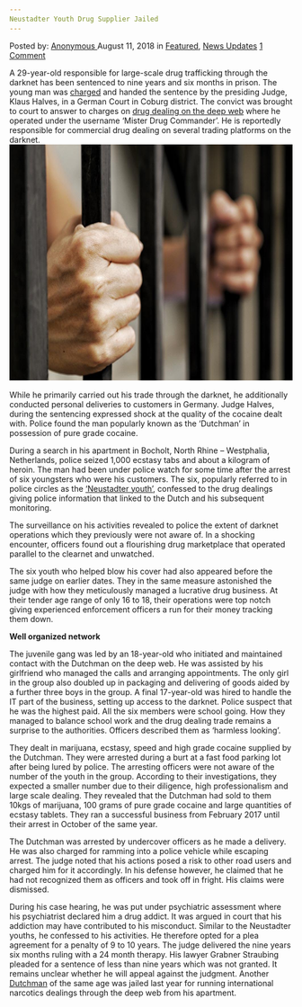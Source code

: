 ```yaml
---
Neustadter Youth Drug Supplier Jailed
---
```

<article class="post-listing post-26542 post type-post status-publish format-standard has-post-thumbnail hentry 
 tag-jailed tag-neustadter tag-supplier tag-youth">
<div class="post-inner">
<span>Posted by: <a href="https://www.deepdotweb.com/author/anony/" title="">Anonymous </a></span>
<span>August 11, 2018</span>
<span>in <a href="https://www.deepdotweb.com/category/deepdot-news/" rel="category tag">Featured</a>, <a href="https://www.deepdotweb.com/category/news-updates/" rel="category tag">News Updates</a></span>
<span><a href="https://www.deepdotweb.com/2018/08/11/neustadter-youth-drug-supplier-jailed/#comments">1 Comment</a></span>


<p>A 29-year-old responsible for large-scale drug trafficking through the darknet has been sentenced to nine years and six months in prison. The young man was <a href="https://www.infranken.de/regional/coburg/neun-jahre-und-sechs-monate-fuer-den-drogenlieferanten-der-neustadter-jugendlichen;art214,3544342">charged</a> and handed the sentence by the presiding Judge, Klaus Halves, in a German Court in Coburg district. The convict was brought to court to answer to charges on <a href="https://www.deepdotweb.com/?s=darknet+drugs">drug dealing on the deep web</a> where he operated under the username ‘Mister Drug Commander’. He is reportedly responsible for commercial drug dealing on several trading platforms on the darknet.<img class="wp-image-26543 aligncenter" src="/imgs/2018/08/image-result-for-jail.jpeg" alt="Image result for jail" width="664" height="420" /></p>
<p>While he primarily carried out his trade through the darknet, he additionally conducted personal deliveries to customers in Germany. Judge Halves, during the sentencing expressed shock at the quality of the cocaine dealt with. Police found the man popularly known as the ‘Dutchman’ in possession of pure grade cocaine.</p>
<p>During a search in his apartment in Bocholt, North Rhine – Westphalia, Netherlands, police seized 1,000 ecstasy tabs and about a kilogram of heroin. The man had been under police watch for some time after the arrest of six youngsters who were his customers. The six, popularly referred to in police circles as the <a href="https://www.deepdotweb.com/2018/06/19/six-teenagers-on-trial-for-darknet-distribution-operation/">‘Neustadter youth’</a>, confessed to the drug dealings giving police information that linked to the Dutch and his subsequent monitoring.</p>
<p>The surveillance on his activities revealed to police the extent of darknet operations which they previously were not aware of. In a shocking encounter, officers found out a flourishing drug marketplace that operated parallel to the clearnet and unwatched.</p>
<p>The six youth who helped blow his cover had also appeared before the same judge on earlier dates. They in the same measure astonished the judge with how they meticulously managed a lucrative drug business. At their tender age range of only 16 to 18, their operations were top notch giving experienced enforcement officers a run for their money tracking them down.</p>
<p><strong>Well organized network</strong></p>
<p>The juvenile gang was led by an 18-year-old who initiated and maintained contact with the Dutchman on the deep web. He was assisted by his girlfriend who managed the calls and arranging appointments. The only girl in the group also doubled up in packaging and delivering of goods aided by a further three boys in the group. A final 17-year-old was hired to handle the IT part of the business, setting up access to the darknet. Police suspect that he was the highest paid. All the six members were school going. How they managed to balance school work and the drug dealing trade remains a surprise to the authorities. Officers described them as ‘harmless looking’.</p>
<p>They dealt in marijuana, ecstasy, speed and high grade cocaine supplied by the Dutchman. They were arrested during a burt at a fast food parking lot after being lured by police. The arresting officers were not aware of the number of the youth in the group. According to their investigations, they expected a smaller number due to their diligence, high professionalism and large scale dealing. They revealed that the Dutchman had sold to them 10kgs of marijuana, 100 grams of pure grade cocaine and large quantities of ecstasy tablets. They ran a successful business from February 2017 until their arrest in October of the same year.</p>
<p>The Dutchman was arrested by undercover officers as he made a delivery. He was also charged for ramming into a police vehicle while escaping arrest. The judge noted that his actions posed a risk to other road users and charged him for it accordingly. In his defense however, he claimed that he had not recognized them as officers and took off in fright. His claims were dismissed.</p>
<p>During his case hearing, he was put under psychiatric assessment where his psychiatrist declared him a drug addict. It was argued in court that his addiction may have contributed to his misconduct. Similar to the Neustadter youths, he confessed to his activities. He therefore opted for a plea agreement for a penalty of 9 to 10 years. The judge delivered the nine years six months ruling with a 24 month therapy. His lawyer Grabner Straubing pleaded for a sentence of less than nine years which was not granted. It remains unclear whether he will appeal against the judgment. Another <a href="https://www.deepdotweb.com/2017/11/29/germany-dutch-dark-web-drug-dealer-arrested-drugs-worth-3-5-million/">Dutchman</a> of the same age was jailed last year for running international narcotics dealings through the deep web from his apartment.</p>
</div>
<span style="display:none"> <a href="https://www.deepdotweb.com/tag/jailed/" rel="tag">jailed</a> <a href="https://www.deepdotweb.com/tag/neustadter/" rel="tag">neustadter</a> <a href="https://www.deepdotweb.com/tag/supplier/" rel="tag">supplier</a> <a href="https://www.deepdotweb.com/tag/youth/" rel="tag">youth</a></span> <span style="display:none" class="updated">2018-08-11<a href="https://www.deepdotweb.com/author/anony/" title="Posts by Anonymous" rel="author">Anonymous</a></strong></div>
</div>
</article>

